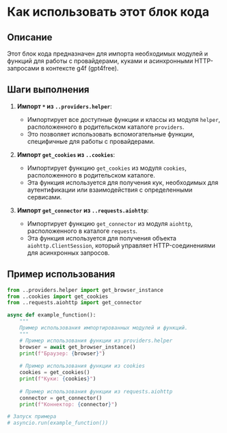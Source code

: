 Как использовать этот блок кода
=========================================================================================

Описание
-------------------------
Этот блок кода предназначен для импорта необходимых модулей и функций для работы с провайдерами, куками и асинхронными HTTP-запросами в контексте g4f (gpt4free).

Шаги выполнения
-------------------------
1. **Импорт `*` из `..providers.helper`**:
   - Импортирует все доступные функции и классы из модуля `helper`, расположенного в родительском каталоге `providers`.
   - Это позволяет использовать вспомогательные функции, специфичные для работы с провайдерами.

2. **Импорт `get_cookies` из `..cookies`**:
   - Импортирует функцию `get_cookies` из модуля `cookies`, расположенного в родительском каталоге.
   - Эта функция используется для получения кук, необходимых для аутентификации или взаимодействия с определенными сервисами.

3. **Импорт `get_connector` из `..requests.aiohttp`**:
   - Импортирует функцию `get_connector` из модуля `aiohttp`, расположенного в каталоге `requests`.
   - Эта функция используется для получения объекта `aiohttp.ClientSession`, который управляет HTTP-соединениями для асинхронных запросов.

Пример использования
-------------------------

```python
from ..providers.helper import get_browser_instance
from ..cookies import get_cookies
from ..requests.aiohttp import get_connector

async def example_function():
    """
    Пример использования импортированных модулей и функций.
    """
    # Пример использования функции из providers.helper
    browser = await get_browser_instance()
    print(f"Браузер: {browser}")
    
    # Пример использования функции из cookies
    cookies = get_cookies()
    print(f"Куки: {cookies}")
    
    # Пример использования функции из requests.aiohttp
    connector = get_connector()
    print(f"Коннектор: {connector}")

# Запуск примера
# asyncio.run(example_function())